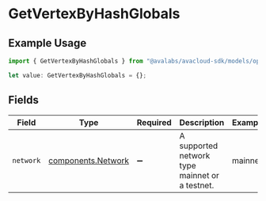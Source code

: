 # GetVertexByHashGlobals

## Example Usage

```typescript
import { GetVertexByHashGlobals } from "@avalabs/avacloud-sdk/models/operations";

let value: GetVertexByHashGlobals = {};
```

## Fields

| Field                                                    | Type                                                     | Required                                                 | Description                                              | Example                                                  |
| -------------------------------------------------------- | -------------------------------------------------------- | -------------------------------------------------------- | -------------------------------------------------------- | -------------------------------------------------------- |
| `network`                                                | [components.Network](../../models/components/network.md) | :heavy_minus_sign:                                       | A supported network type mainnet or a testnet.           | mainnet                                                  |